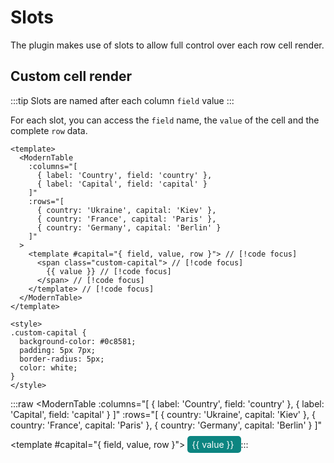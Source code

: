 # Slots

The plugin makes use of slots to allow full control over each row cell render.

## Custom cell render

:::tip
Slots are named after each column `field` value
:::

For each slot, you can access the `field` name, the `value` of the cell and the complete `row` data.

```vue
<template>
  <ModernTable
    :columns="[
      { label: 'Country', field: 'country' },
      { label: 'Capital', field: 'capital' }
    ]"
    :rows="[
      { country: 'Ukraine', capital: 'Kiev' },
      { country: 'France', capital: 'Paris' },
      { country: 'Germany', capital: 'Berlin' }
    ]"
  >
    <template #capital="{ field, value, row }"> // [!code focus]
      <span class="custom-capital"> // [!code focus]
        {{ value }} // [!code focus]
      </span> // [!code focus]
    </template> // [!code focus]
  </ModernTable>
</template>

<style>
.custom-capital {
  background-color: #0c8581;
  padding: 5px 7px;
  border-radius: 5px;
  color: white;
}
</style>
```

:::raw
<ModernTable
  :columns="[
    { label: 'Country', field: 'country' },
    { label: 'Capital', field: 'capital' }
  ]"
  :rows="[
    { country: 'Ukraine', capital: 'Kiev' },
    { country: 'France', capital: 'Paris' },
    { country: 'Germany', capital: 'Berlin' }
  ]"
>
  <template #capital="{ field, value, row }">
    <span class="custom-capital">
      {{ value }}
    </span>
  </template>
</ModernTable>
:::

<style>
.custom-capital {
  background-color: #0c8581;
  padding: 5px 7px;
  border-radius: 5px;
  color: white;
}
</style>
